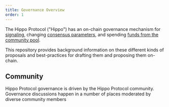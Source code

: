 ```yaml
---
title: Governance Overview
order: 1
---
```


The Hippo Protocol ("Hippo") has an on-chain governance mechanism for [signaling](./proposal-types/text-prop.md), changing [consensus parameters](./proposal-types/param-change.md), and spending [funds from the community pool](./proposal-types/community-pool-spend.md).

This repository provides background information on these different kinds of proposals and best-practices for drafting them and proposing them on-chain.

## Community

Hippo Protocol governance is driven by the Hippo Protocol community.
Governance discussions happen in a number of places moderated by diverse community members
